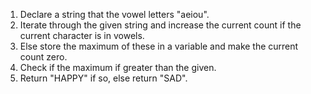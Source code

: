 1. Declare a string that the vowel letters "aeiou".
2. Iterate through the given string and increase the current count if the current character is in vowels.
3. Else store the maximum of these in a variable and make the current count zero.
4. Check if the maximum if greater than the given.
5. Return "HAPPY" if so, else return "SAD".
